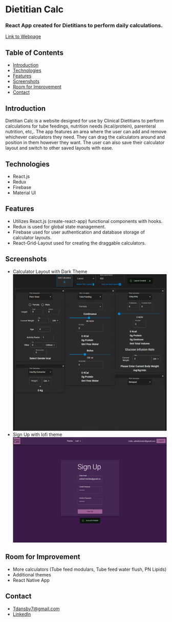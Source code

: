 # **Dietitian Calc**
### React App created for Dietitians to perform daily calculations.
[Link to Webpage](https://super-cool-site-by-saltedtofu.netlify.app/)
## Table of Contents
  - [Introduction](#introduction)
  - [Technologies](#technologies)
  - [Features](#features)
  - [Screenshots](#screenshots)
  - [Room for Improvement](#room-for-improvement)
  - [Contact](#contact)
## Introduction

Dietitian Calc is a website designed for use by Clinical Dietitians to perform calculations for tube feedings, nutrition needs (kcal/protein), parenteral nutrition, etc,. The app features an area where the user can add and remove whichever calculators they need. They can drag the calculators around and position in them however they want. The user can also save their calculator layout and switch to other saved layouts with ease. 

## Technologies
 - React.js
 - Redux
 - Firebase
 - Material UI
## Features
- Utilizes React.js (create-react-app) functional components with hooks.
- Redux is used for global state management.
- Firebase used for user authentication and database storage of calculator layouts.
- React-Grid-Layout used for creating the draggable calculators.
## Screenshots
 - Calculator Layout with Dark Theme
![Calculator Layout](./src/utils/calculatorLayout.png)
 - Sign Up with lofi theme
![Example screenshot](./src/utils/signUp.png)
## Room for Improvement
- More calculators (Tube feed modulars, Tube feed water flush, PN Lipids)
- Additional themes
- React Native App
## Contact
- Tdansby7@gmail.com
- [LinkedIn](https://www.linkedin.com/in/tyler-dansby-rd-39541916b)